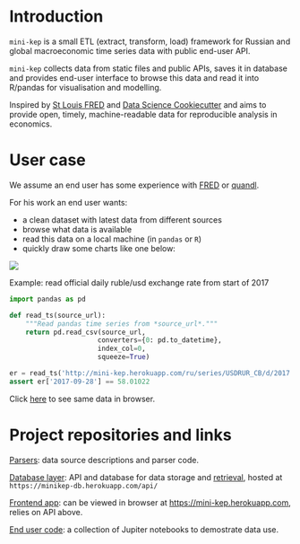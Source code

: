 Introduction
============

```mini-kep``` is a small ETL (extract, transform, load) framework for 
Russian and global macroeconomic time series data with public end-user API.

```mini-kep``` collects data from static files and public APIs,
saves it in database and provides end-user interface to browse this data 
and read it into R/pandas for visualisation and modelling.  

Inspired by [St Louis FRED](https://fred.stlouisfed.org) and 
[Data Science Cookiecutter](https://drivendata.github.io/cookiecutter-data-science)
and aims to provide open, timely, machine-readable data for reproducible 
analysis in economics.


User case
=========

We assume an end user has some experience with [FRED](https://fred.stlouisfed.org) 
or [quandl](https://www.quandl.com/). 

For his work an end user wants:

- a clean dataset with latest data from different sources
- browse what data is available
- read this data on a local machine (in ```pandas``` or ```R```)
- quickly draw some charts like one below: 

[![](http://datachart.cc/images/rub_oil.png)](http://datachart.cc/)


Example: read official daily ruble/usd exchange rate from start of 2017

```python 
import pandas as pd

def read_ts(source_url):
	"""Read pandas time series from *source_url*."""
	return pd.read_csv(source_url, 
                      converters={0: pd.to_datetime}, 
                      index_col=0,
                      squeeze=True)

er = read_ts('http://mini-kep.herokuapp.com/ru/series/USDRUR_CB/d/2017')
assert er['2017-09-28'] == 58.01022

```

Click [here](http://mini-kep.herokuapp.com/ru/series/USDRUR_CB/d/2017) to see same data in browser.

Project repositories and links
==============================

[Parsers](https://github.com/mini-kep/parsers):
data source descriptions and parser code.

[Database layer](https://github.com/mini-kep/db):
API and database for data storage and [retrieval](https://github.com/mini-kep/db#sample-get-calls), 
hosted at  
```https://minikep-db.herokuapp.com/api/```

[Frontend app](https://github.com/mini-kep/frontend-app):
can be viewed in browser at <https://mini-kep.herokuapp.com>, relies on API above. 

[End user code](https://github.com/mini-kep/user-charts):
а collection of Jupiter notebooks to demostrate data use. 
